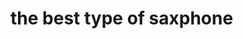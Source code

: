 <html lang="em">
  
 <head>
  <title> my first webpage
  </title>
  </head>
  <body>
  <h1>the best type of saxphone</h1>
 <header>
   

  
  
  














</html>
